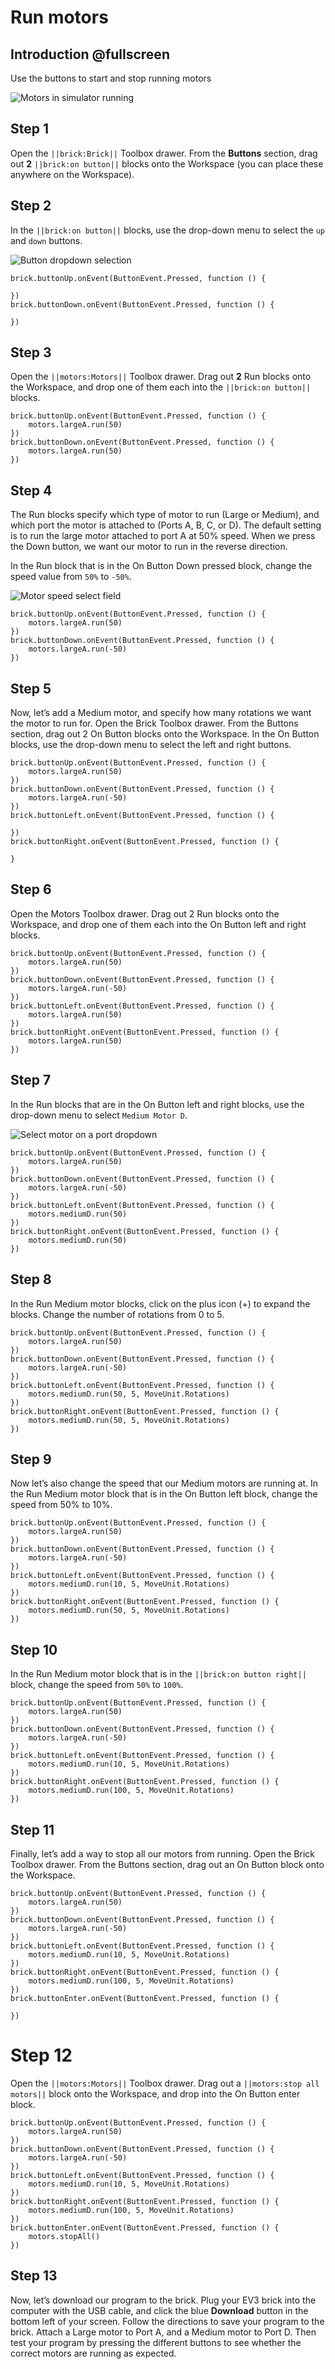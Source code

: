 # Run motors

## Introduction @fullscreen

Use the buttons to start and stop running motors 
 
![Motors in simulator running](/static/tutorials/run-motors/run-mttors.gif)

## Step 1

Open the ``||brick:Brick||`` Toolbox drawer. From the **Buttons** section, drag out **2** ``||brick:on button||`` blocks onto the Workspace (you can place these anywhere on the Workspace).

## Step 2

In the ``||brick:on button||`` blocks, use the drop-down menu to select the ``up`` and ``down`` buttons.
 
![Button dropdown selection](/static/tutorials/run-motors/on-button-dropdown.png)

```block
brick.buttonUp.onEvent(ButtonEvent.Pressed, function () {

})
brick.buttonDown.onEvent(ButtonEvent.Pressed, function () {

})
```

## Step 3

Open the ``||motors:Motors||`` Toolbox drawer. Drag out **2** Run blocks onto the Workspace, and drop one of them each into the ``||brick:on button||`` blocks.

```block
brick.buttonUp.onEvent(ButtonEvent.Pressed, function () {
    motors.largeA.run(50)
})
brick.buttonDown.onEvent(ButtonEvent.Pressed, function () {
    motors.largeA.run(50)
})
```

## Step 4

The Run blocks specify which type of motor to run (Large or Medium), and which port the motor is attached to (Ports A, B, C, or D). The default setting is to run the large motor attached to port A at 50% speed.  When we press the Down button, we want our motor to run in the reverse direction.

In the Run block that is in the On Button Down pressed block, change the speed value from ``50%`` to ``-50%``. 
 
![Motor speed select field](/static/tutorials/run-motors/runs-peed-field.png)

```block
brick.buttonUp.onEvent(ButtonEvent.Pressed, function () {
    motors.largeA.run(50)
})
brick.buttonDown.onEvent(ButtonEvent.Pressed, function () {
    motors.largeA.run(-50)
})
```

## Step 5

Now, let’s add a Medium motor, and specify how many rotations we want the motor to run for. 
Open the Brick Toolbox drawer.  From the Buttons section, drag out 2 On Button blocks onto the Workspace.  In the On Button blocks, use the drop-down menu to select the left and right buttons.

```block
brick.buttonUp.onEvent(ButtonEvent.Pressed, function () {
    motors.largeA.run(50)
})
brick.buttonDown.onEvent(ButtonEvent.Pressed, function () {
    motors.largeA.run(-50)
})
brick.buttonLeft.onEvent(ButtonEvent.Pressed, function () {

})
brick.buttonRight.onEvent(ButtonEvent.Pressed, function () {

}
```

## Step 6

Open the Motors Toolbox drawer. Drag out 2 Run blocks onto the Workspace, and drop one of them each into the On Button left and right blocks.

```block
brick.buttonUp.onEvent(ButtonEvent.Pressed, function () {
    motors.largeA.run(50)
})
brick.buttonDown.onEvent(ButtonEvent.Pressed, function () {
    motors.largeA.run(-50)
})
brick.buttonLeft.onEvent(ButtonEvent.Pressed, function () {
    motors.largeA.run(50)
})
brick.buttonRight.onEvent(ButtonEvent.Pressed, function () {
    motors.largeA.run(50)
})
```

## Step 7

In the Run blocks that are in the On Button left and right blocks, use the drop-down menu to select ``Medium Motor D``. 
 
![Select motor on a port dropdown](/static/tutorials/run-motors/run-motor-dropdown.png)

```block
brick.buttonUp.onEvent(ButtonEvent.Pressed, function () {
    motors.largeA.run(50)
})
brick.buttonDown.onEvent(ButtonEvent.Pressed, function () {
    motors.largeA.run(-50)
})
brick.buttonLeft.onEvent(ButtonEvent.Pressed, function () {
    motors.mediumD.run(50)
})
brick.buttonRight.onEvent(ButtonEvent.Pressed, function () {
    motors.mediumD.run(50)
})
```

## Step 8

In the Run Medium motor blocks, click on the plus icon (+) to expand the blocks.  Change the number of rotations from 0 to 5.

```block
brick.buttonUp.onEvent(ButtonEvent.Pressed, function () {
    motors.largeA.run(50)
})
brick.buttonDown.onEvent(ButtonEvent.Pressed, function () {
    motors.largeA.run(-50)
})
brick.buttonLeft.onEvent(ButtonEvent.Pressed, function () {
    motors.mediumD.run(50, 5, MoveUnit.Rotations)
})
brick.buttonRight.onEvent(ButtonEvent.Pressed, function () {
    motors.mediumD.run(50, 5, MoveUnit.Rotations)
})
```

## Step 9

Now let’s also change the speed that our Medium motors are running at.  In the Run Medium motor block that is in the On Button left block, change the speed from 50% to 10%.

```block
brick.buttonUp.onEvent(ButtonEvent.Pressed, function () {
    motors.largeA.run(50)
})
brick.buttonDown.onEvent(ButtonEvent.Pressed, function () {
    motors.largeA.run(-50)
})
brick.buttonLeft.onEvent(ButtonEvent.Pressed, function () {
    motors.mediumD.run(10, 5, MoveUnit.Rotations)
})
brick.buttonRight.onEvent(ButtonEvent.Pressed, function () {
    motors.mediumD.run(50, 5, MoveUnit.Rotations)
})
```

## Step 10

In the Run Medium motor block that is in the ``||brick:on button right||`` block, change the speed from ``50%`` to ``100%``.

```block
brick.buttonUp.onEvent(ButtonEvent.Pressed, function () {
    motors.largeA.run(50)
})
brick.buttonDown.onEvent(ButtonEvent.Pressed, function () {
    motors.largeA.run(-50)
})
brick.buttonLeft.onEvent(ButtonEvent.Pressed, function () {
    motors.mediumD.run(10, 5, MoveUnit.Rotations)
})
brick.buttonRight.onEvent(ButtonEvent.Pressed, function () {
    motors.mediumD.run(100, 5, MoveUnit.Rotations)
})
```

## Step 11

Finally, let’s add a way to stop all our motors from running.  Open the Brick Toolbox drawer.  From the Buttons section, drag out an On Button block onto the Workspace.

```block
brick.buttonUp.onEvent(ButtonEvent.Pressed, function () { 
    motors.largeA.run(50) 
}) 
brick.buttonDown.onEvent(ButtonEvent.Pressed, function () { 
    motors.largeA.run(-50) 
}) 
brick.buttonLeft.onEvent(ButtonEvent.Pressed, function () { 
    motors.mediumD.run(10, 5, MoveUnit.Rotations) 
}) 
brick.buttonRight.onEvent(ButtonEvent.Pressed, function () { 
    motors.mediumD.run(100, 5, MoveUnit.Rotations) 
}) 
brick.buttonEnter.onEvent(ButtonEvent.Pressed, function () { 
     
})
```

# Step 12

Open the ``||motors:Motors||`` Toolbox drawer. Drag out a ``||motors:stop all motors||`` block onto the Workspace, and drop into the On Button enter block.

```block
brick.buttonUp.onEvent(ButtonEvent.Pressed, function () { 
    motors.largeA.run(50) 
}) 
brick.buttonDown.onEvent(ButtonEvent.Pressed, function () { 
    motors.largeA.run(-50) 
}) 
brick.buttonLeft.onEvent(ButtonEvent.Pressed, function () { 
    motors.mediumD.run(10, 5, MoveUnit.Rotations) 
})
brick.buttonRight.onEvent(ButtonEvent.Pressed, function () { 
    motors.mediumD.run(100, 5, MoveUnit.Rotations) 
}) 
brick.buttonEnter.onEvent(ButtonEvent.Pressed, function () { 
    motors.stopAll() 
}) 
```

## Step 13

Now, let’s download our program to the brick. Plug your EV3 brick into the computer with the USB cable, and click the blue **Download** button in the bottom left of your screen.  Follow the directions to save your program to the brick. Attach a Large motor to Port A, and a Medium motor to Port D. Then test your program by pressing the different buttons to see whether the correct motors are running as expected.
